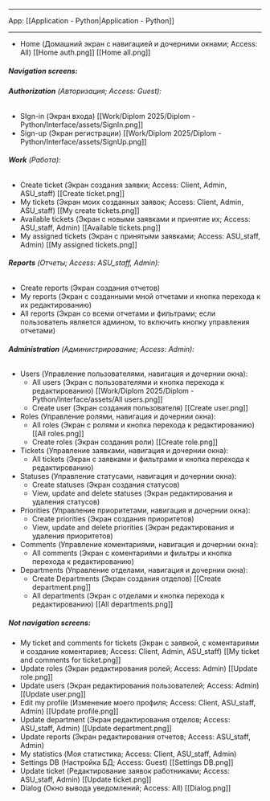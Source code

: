 
___
App: [[Application - Python|Application - Python]]
___

- Home (Домашний экран с навигацией и дочерними окнами; Access: All) [[Home auth.png]] [[Home all.png]]

##### **Navigation screens:**

###### **Authorization** (Авторизация; Access: Guest):
- SIgn-in (Экран входа)  [[Work/Diplom 2025/Diplom - Python/Interface/assets/SignIn.png]]
- Sign-up (Экран регистрации)  [[Work/Diplom 2025/Diplom - Python/Interface/assets/SignUp.png]]

###### **Work** (Работа):
- Create ticket (Экран создания заявки; Access: Client, Admin, ASU_staff) [[Create ticket.png]]
- My tickets (Экран моих созданных заявок; Access: Client, Admin, ASU_staff) [[My create tickets.png]]
- Available  tickets (Экран с новыми заявками и принятие их; Access: ASU_staff, Admin) [[Available tickets.png]]
- My assigned tickets (Экран с принятыми заявками; Access: ASU_staff, Admin) [[My assigned tickets.png]]

###### **Reports** (Отчеты; Access: ASU_staff, Admin):
- Create reports (Экран создания отчетов)
- My reports (Экран с созданными мной отчетами и кнопка перехода к их редактированию)
- All reports (Экран со всеми отчетами и фильтрами; если пользователь является админом, то включить кнопку управления отчетами)

###### **Administration** (Администрирование; Access: Admin):
- Users (Управление пользователями, навигация и дочернии окна):
	- All users (Экран с пользователями и кнопка перехода к редактированию) [[Work/Diplom 2025/Diplom - Python/Interface/assets/All users.png]]
	- Create user  (Экран создания пользователя) [[Create user.png]]
- Roles (Управление ролями, навигация и дочернии окна):
	- All roles (Экран с ролями и кнопка перехода к редактированию) [[All roles.png]]
	- Create roles  (Экран создания роли) [[Create role.png]]
- Tickets (Управление заявками, навигация и дочернии окна):
	- All tickets (Экран с заявками и фильтрами и кнопка перехода к редактированию)
- Statuses (Управление статусами, навигация и дочернии окна):
	- Create statuses  (Экран создания статусов)
	- View, update and delete statuses (Экран редактирования и удаления статусов)
- Priorities (Управление приоритетами, навигация и дочернии окна):
	- Create priorities  (Экран создания приоритетов)
	- View, update and delete priorities (Экран редактирования и удаления приоритетов)
- Comments (Управление коментариями, навигация и дочернии окна):
	- All comments (Экран с коментариями и фильтры и кнопка перехода к редактированию)
- Departments (Управление отделами, навигация и дочернии окна):
	- Create Departments  (Экран создания отделов) [[Create department.png]]
	- All departments (Экран с отделами и кнопка перехода к редактированию) [[All departments.png]]

##### **Not navigation screens:**

- My ticket and comments for tickets (Экран с заявкой, с коментариями и  создание коментариев; Access: Client, Admin, ASU_staff) [[My ticket and comments for ticket.png]]
- Update roles (Экран редактирования ролей; Access: Admin) [[Update role.png]]
- Update users (Экран редактирования пользователей; Access: Admin) [[Update user.png]]
- Edit my profile (Изменение моего профиля; Access: Client, ASU_staff, Admin) [[Update profile.png]]
- Update department (Экран редактирования отделов; Access: ASU_staff, Admin) [[Update department.png]]
- Update reports (Экран редактирования отчетов; Access: ASU_staff, Admin)
- My statistics (Моя статистика; Access: Client, ASU_staff, Admin)
- Settings DB (Настройка БД; Access: Guest) [[Settings DB.png]]
- Update ticket (Редактирование заявок работниками; Access: ASU_staff, Admin) [[Update ticket.png]]
- Dialog (Окно вывода уведомлений; Access: All) [[Dialog.png]]